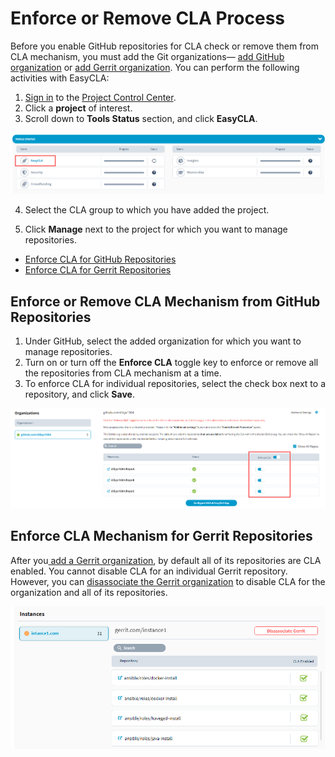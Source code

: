 # Enforce or Remove CLA Process

Before you enable GitHub repositories for CLA check or remove them from CLA mechanism, you must add the Git organizations— [add GitHub organization](./#add-github-organization) or [add Gerrit organization](./#add-gerrit-organization). You can perform the following activities with EasyCLA:

1. [Sign in](../sign-in-to-project-control-center.md) to the [Project Control Center](https://projectadmin.lfx.linuxfoundation.org/).
2. Click a **project** of interest.
3. Scroll down to **Tools Status** section, and click **EasyCLA**.

![Tools Status](../../../.gitbook/assets/tools-status-tab.png)

4. Select the CLA group to which you have added the project.

5. Click **Manage** next to the project for which you want to manage repositories.

* [Enforce CLA for GitHub Repositories](enforce-or-remove-cla-process.md#enforce-or-remove-cla-mechanism-from-github-repositories)
* [Enforce CLA for Gerrit Repositories](enforce-or-remove-cla-process.md#enforce-cla-mechanism-for-gerrit-repositories)

## Enforce or Remove CLA Mechanism from GitHub Repositories

1. Under GitHub, select the added organization for which you want to manage repositories.
2. Turn on or turn off the **Enforce CLA** toggle key to enforce or remove all the repositories from CLA mechanism at a time.
3. To enforce CLA for individual repositories, select the check box next to a repository, and click **Save**.

![Add or Remove Git Repositories](../../../.gitbook/assets/add-or-remove-git-repositories.png)

## Enforce CLA Mechanism for Gerrit Repositories

After you[ add a Gerrit organization](./#add-gerrit-organization), by default all of its repositories are CLA enabled. You cannot disable CLA for an individual Gerrit repository. However, you can [disassociate the Gerrit organization](./#disassociate-gerrit-organization) to disable CLA for the organization and all of its repositories.

![Gerrit Instance showing all its repositories CLA enabled](../../../.gitbook/assets/gerrit-instances.png)


